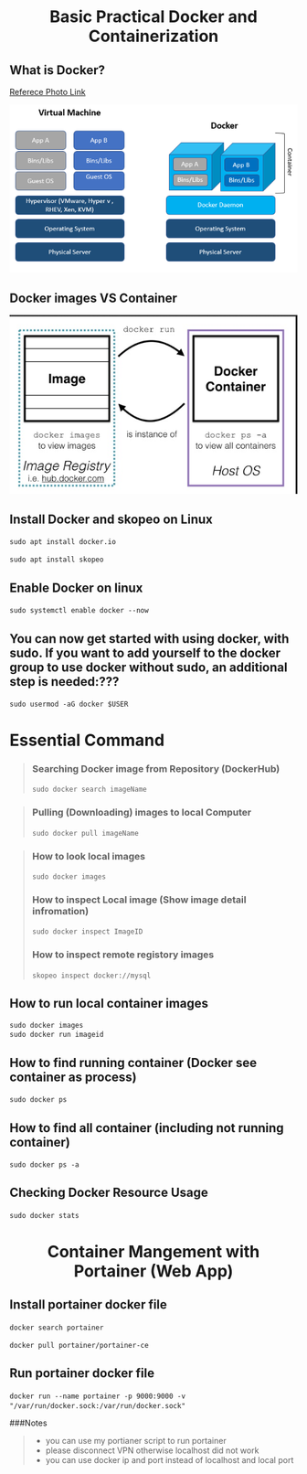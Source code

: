 <h1 align="Center">Basic Practical Docker and Containerization</h1>

## What is Docker?

[Referece Photo Link](Ref:https://www.accenture.com/us-en/blogs/software-engineering-blog/shinde-docker-containerization-devops)

![Docker Explain](../photo/docker.png)

## Docker images VS Container

![ContVsImage](../photo/docker2.png)

## Install Docker and skopeo on Linux
`sudo apt install docker.io`

`sudo apt install skopeo`

## Enable Docker on linux
`sudo systemctl enable docker --now`

## You can now get started with using docker, with sudo. If you want to add yourself to the docker group to use docker without sudo, an additional step is needed:???

`sudo usermod -aG docker $USER`

# Essential Command

>### Searching Docker image from Repository (DockerHub)
>`sudo docker search imageName` 

>### Pulling (Downloading) images to local Computer
>`sudo docker pull imageName`

>### How to look local images
>`sudo docker images`
>
>### How to inspect Local image (Show image detail infromation)
>`sudo docker inspect ImageID`
>
>### How to inspect remote registory images
>`skopeo inspect docker://mysql`


## How to run local container images
```
sudo docker images
sudo docker run imageid
```
## How to find running container (Docker see container as process)
`sudo docker ps`

## How to find all container (including not running container)
`sudo docker ps -a`

## Checking Docker Resource Usage
`sudo docker stats`

<h1 align="Center"> Container Mangement with Portainer (Web App)</h1>

## Install portainer docker file

`docker search portainer`

`docker pull portainer/portainer-ce`


## Run portainer docker file


`docker run --name portainer -p 9000:9000 -v "/var/run/docker.sock:/var/run/docker.sock"`

###Notes
> * you can use my portianer script to run portainer
> * please disconnect VPN otherwise localhost did not work 
> * you can use docker ip and port instead of localhost and local port
